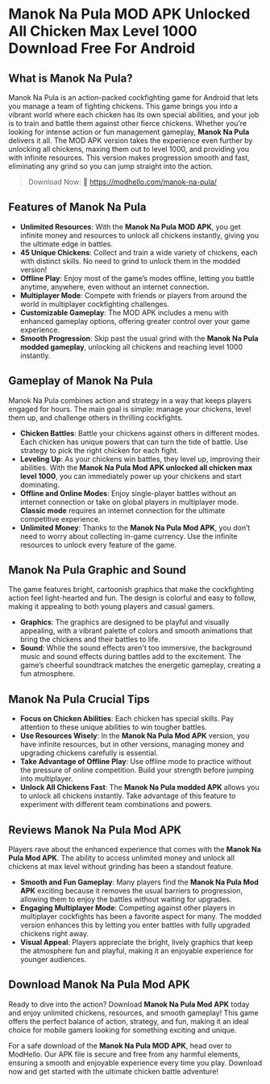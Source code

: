 # Manok Na Pula MOD APK Unlocked All Chicken Max Level 1000 Download Free For Android

## What is Manok Na Pula?

Manok Na Pula is an action-packed cockfighting game for Android that lets you manage a team of fighting chickens. This game brings you into a vibrant world where each chicken has its own special abilities, and your job is to train and battle them against other fierce chickens. Whether you’re looking for intense action or fun management gameplay, **Manok Na Pula** delivers it all. The MOD APK version takes the experience even further by unlocking all chickens, maxing them out to level 1000, and providing you with infinite resources. This version makes progression smooth and fast, eliminating any grind so you can jump straight into the action.

>Download Now: 👏 https://modhello.com/manok-na-pula/

## Features of Manok Na Pula

- **Unlimited Resources**: With the **Manok Na Pula MOD APK**, you get infinite money and resources to unlock all chickens instantly, giving you the ultimate edge in battles.
- **45 Unique Chickens**: Collect and train a wide variety of chickens, each with distinct skills. No need to grind to unlock them in the modded version!
- **Offline Play**: Enjoy most of the game’s modes offline, letting you battle anytime, anywhere, even without an internet connection.
- **Multiplayer Mode**: Compete with friends or players from around the world in multiplayer cockfighting challenges.
- **Customizable Gameplay**: The MOD APK includes a menu with enhanced gameplay options, offering greater control over your game experience.
- **Smooth Progression**: Skip past the usual grind with the **Manok Na Pula modded gameplay**, unlocking all chickens and reaching level 1000 instantly.

## Gameplay of Manok Na Pula

Manok Na Pula combines action and strategy in a way that keeps players engaged for hours. The main goal is simple: manage your chickens, level them up, and challenge others in thrilling cockfights.

- **Chicken Battles**: Battle your chickens against others in different modes. Each chicken has unique powers that can turn the tide of battle. Use strategy to pick the right chicken for each fight.
- **Leveling Up**: As your chickens win battles, they level up, improving their abilities. With the **Manok Na Pula Mod APK unlocked all chicken max level 1000**, you can immediately power up your chickens and start dominating.
- **Offline and Online Modes**: Enjoy single-player battles without an internet connection or take on global players in multiplayer mode. **Classic mode** requires an internet connection for the ultimate competitive experience.
- **Unlimited Money**: Thanks to the **Manok Na Pula Mod APK**, you don’t need to worry about collecting in-game currency. Use the infinite resources to unlock every feature of the game.

## Manok Na Pula Graphic and Sound

The game features bright, cartoonish graphics that make the cockfighting action feel light-hearted and fun. The design is colorful and easy to follow, making it appealing to both young players and casual gamers. 

- **Graphics**: The graphics are designed to be playful and visually appealing, with a vibrant palette of colors and smooth animations that bring the chickens and their battles to life.
- **Sound**: While the sound effects aren't too immersive, the background music and sound effects during battles add to the excitement. The game’s cheerful soundtrack matches the energetic gameplay, creating a fun atmosphere.

## Manok Na Pula Crucial Tips

- **Focus on Chicken Abilities**: Each chicken has special skills. Pay attention to these unique abilities to win tougher battles.
- **Use Resources Wisely**: In the **Manok Na Pula Mod APK** version, you have infinite resources, but in other versions, managing money and upgrading chickens carefully is essential.
- **Take Advantage of Offline Play**: Use offline mode to practice without the pressure of online competition. Build your strength before jumping into multiplayer.
- **Unlock All Chickens Fast**: The **Manok Na Pula modded APK** allows you to unlock all chickens instantly. Take advantage of this feature to experiment with different team combinations and powers.

## Reviews Manok Na Pula Mod APK

Players rave about the enhanced experience that comes with the **Manok Na Pula Mod APK**. The ability to access unlimited money and unlock all chickens at max level without grinding has been a standout feature. 

- **Smooth and Fun Gameplay**: Many players find the **Manok Na Pula Mod APK** exciting because it removes the usual barriers to progression, allowing them to enjoy the battles without waiting for upgrades.
- **Engaging Multiplayer Mode**: Competing against other players in multiplayer cockfights has been a favorite aspect for many. The modded version enhances this by letting you enter battles with fully upgraded chickens right away.
- **Visual Appeal**: Players appreciate the bright, lively graphics that keep the atmosphere fun and playful, making it an enjoyable experience for younger audiences.

## Download Manok Na Pula Mod APK

Ready to dive into the action? Download **Manok Na Pula Mod APK** today and enjoy unlimited chickens, resources, and smooth gameplay! This game offers the perfect balance of action, strategy, and fun, making it an ideal choice for mobile gamers looking for something exciting and unique. 

For a safe download of the **Manok Na Pula MOD APK**, head over to ModHello. Our APK file is secure and free from any harmful elements, ensuring a smooth and enjoyable experience every time you play. Download now and get started with the ultimate chicken battle adventure!
